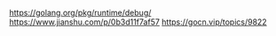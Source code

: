 https://golang.org/pkg/runtime/debug/
https://www.jianshu.com/p/0b3d11f7af57
https://gocn.vip/topics/9822

